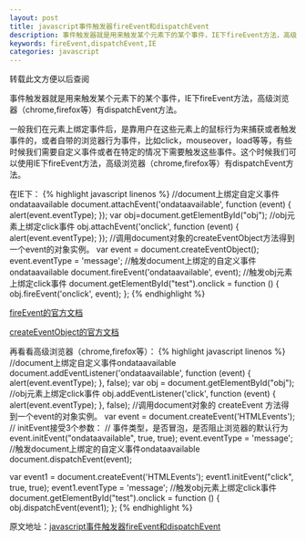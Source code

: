 ```yaml
---
layout: post
title: javascript事件触发器fireEvent和dispatchEvent
description: 事件触发器就是用来触发某个元素下的某个事件，IE下fireEvent方法，高级浏览器（chrome,firefox等）有dispatchEvent方法
keywords: fireEvent,dispatchEvent,IE
categories: javascript
---
```

转载此文方便以后查阅

事件触发器就是用来触发某个元素下的某个事件，IE下<span class="impo">fireEvent</span>方法，高级浏览器（chrome,firefox等）有<span class="impo">dispatchEvent</span>方法。

一般我们在元素上绑定事件后，是靠用户在这些元素上的鼠标行为来捕获或者触发事件的，或者自带的浏览器行为事件，比如click，mouseover，load等等，有些时候我们需要自定义事件或者在特定的情况下需要触发这些事件。这个时候我们可以使用IE下fireEvent方法，高级浏览器（chrome,firefox等）有dispatchEvent方法。

在IE下：
{% highlight javascript linenos %}
//document上绑定自定义事件ondataavailable
document.attachEvent('ondataavailable', function (event) {
    alert(event.eventType);
});
var obj=document.getElementById("obj");
//obj元素上绑定click事件
obj.attachEvent('onclick', function (event) {
    alert(event.eventType);
});
//调用document对象的createEventObject方法得到一个event的对象实例。
var event = document.createEventObject();
event.eventType = 'message';
//触发document上绑定的自定义事件ondataavailable
document.fireEvent('ondataavailable', event);
//触发obj元素上绑定click事件
document.getElementById("test").onclick = function () {
    obj.fireEvent('onclick', event);
};
{% endhighlight %}

[fireEvent的官方文档](http://msdn.microsoft.com/en-us/library/ms536423(v=vs.85).aspx)

[createEventObject的官方文档](http://msdn.microsoft.com/en-us/library/ie/ms536390(v=vs.85).aspx)

再看看高级浏览器（chrome,firefox等）：
{% highlight javascript linenos %}
//document上绑定自定义事件ondataavailable
document.addEventListener('ondataavailable', function (event) {
    alert(event.eventType);
}, false);
var obj = document.getElementById("obj");
//obj元素上绑定click事件
obj.addEventListener('click', function (event) {
    alert(event.eventType);
}, false);
//调用document对象的 createEvent 方法得到一个event的对象实例。
var event = document.createEvent('HTMLEvents');
// initEvent接受3个参数：
// 事件类型，是否冒泡，是否阻止浏览器的默认行为
event.initEvent("ondataavailable", true, true);
event.eventType = 'message';
//触发document上绑定的自定义事件ondataavailable
document.dispatchEvent(event);

var event1 = document.createEvent('HTMLEvents');
event1.initEvent("click", true, true);
event1.eventType = 'message';
//触发obj元素上绑定click事件
document.getElementById("test").onclick = function () {
    obj.dispatchEvent(event1);
};
{% endhighlight %}

原文地址：[javascript事件触发器fireEvent和dispatchEvent](http://www.css88.com/archives/4998)
